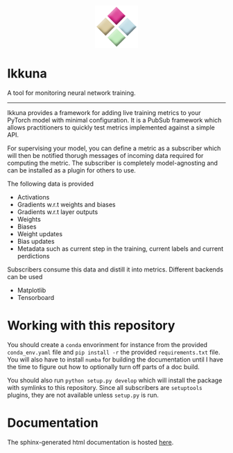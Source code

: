 <p align="center">
<img src="./logo.png" alt="logo" width="100"/>
</p>

# Ikkuna
A tool for monitoring neural network training.

---

Ikkuna provides a framework for adding live training metrics to your PyTorch
model with minimal configuration. It is a PubSub framework which allows
practitioners to quickly test metrics implemented against a simple API.

For supervising your model, you can define a metric as a subscriber which will
then be notified thorugh messages of incoming data required for computing the
metric. The subscriber is completely model-agnosting and can be installed as a
plugin for others to use.

The following data is provided

* Activations
* Gradients w.r.t weights and biases
* Gradients w.r.t layer outputs
* Weights
* Biases
* Weight updates
* Bias updates
* Metadata such as current step in the training, current labels and current
  perdictions

Subscribers consume this data and distill it into metrics. Different backends can be
used

* Matplotlib
* Tensorboard

# Working with this repository

You should create a `conda` envorinment for instance from the provided `conda_env.yaml` file and
`pip install -r` the provided `requirements.txt` file. You will also have to
install `numba` for building the documentation until I have the time to figure
out how to optionally turn off parts of a doc build.

You should also run `python setup.py develop` which will install the package
with symlinks to this repository. Since all subscribers are `setuptools` plugins, they are
not available unless `setup.py` is run.

# Documentation
The sphinx-generated html documentation is hosted [here](https://peltarion.github.io/ai_ikkuna/).
